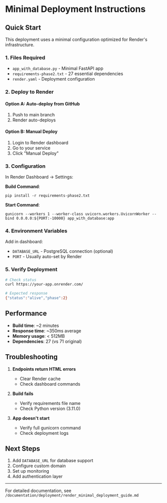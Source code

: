 # Minimal Deployment Instructions

## Quick Start

This deployment uses a minimal configuration optimized for Render's infrastructure.

### 1. Files Required
- `app_with_database.py` - Minimal FastAPI app
- `requirements-phase2.txt` - 27 essential dependencies
- `render.yaml` - Deployment configuration

### 2. Deploy to Render

#### Option A: Auto-deploy from GitHub
1. Push to main branch
2. Render auto-deploys

#### Option B: Manual Deploy
1. Login to Render dashboard
2. Go to your service
3. Click "Manual Deploy"

### 3. Configuration

In Render Dashboard → Settings:

**Build Command**:
```
pip install -r requirements-phase2.txt
```

**Start Command**:
```
gunicorn --workers 1 --worker-class uvicorn.workers.UvicornWorker --bind 0.0.0.0:${PORT:-10000} app_with_database:app
```

### 4. Environment Variables

Add in dashboard:
- `DATABASE_URL` - PostgreSQL connection (optional)
- `PORT` - Usually auto-set by Render

### 5. Verify Deployment

```bash
# Check status
curl https://your-app.onrender.com/

# Expected response
{"status":"alive","phase":2}
```

## Performance

- **Build time**: ~2 minutes
- **Response time**: ~350ms average
- **Memory usage**: < 512MB
- **Dependencies**: 27 (vs 71 original)

## Troubleshooting

1. **Endpoints return HTML errors**
   - Clear Render cache
   - Check dashboard commands

2. **Build fails**
   - Verify requirements file name
   - Check Python version (3.11.0)

3. **App doesn't start**
   - Verify full gunicorn command
   - Check deployment logs

## Next Steps

1. Add `DATABASE_URL` for database support
2. Configure custom domain
3. Set up monitoring
4. Add authentication layer

---

For detailed documentation, see `/documentation/deployment/render_minimal_deployment_guide.md`
